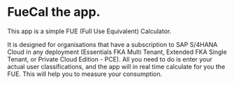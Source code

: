 # FueCal the app.
This app is a simple FUE (Full Use Equivalent) Calculator.

It is designed for organisations that have a subscription to SAP S/4HANA Cloud in any deployment (Essentials FKA Multi Tenant, Extended FKA Single Tenant, or Private Cloud Edition - PCE).
All you need to do is enter your actual user classifications, and the app will in real time calculate for you the FUE. This will help you to measure your consumption.
